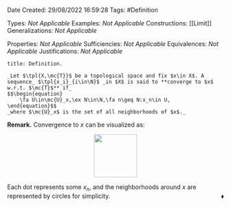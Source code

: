 <div class="topSpace"></div>

Date Created: 29/08/2022 16:59:28
Tags: #Definition

Types: _Not Applicable_
Examples: _Not Applicable_
Constructions: [[Limit]]
Generalizations: _Not Applicable_

Properties: _Not Applicable_
Sufficiencies: _Not Applicable_
Equivalences: _Not Applicable_
Justifications: _Not Applicable_

``` ad-Definition
title: Definition.

_Let $\tpl{X,\mc{T}}$ be a topological space and fix $x\in X$. A sequence_ $\tpl{x_i}_{i\in\N}$ _in $X$ is said to **converge to $x$ w.r.t. $\mc{T}$** if_
$$\begin{equation}
    \fa U\in\mc{U}_x,\ex N\in\N,\fa n\geq N:x_n\in U,
\end{equation}$$
_where $\mc{U}_x$ is the set of all neighborhoods of $x$._

```

**Remark.** Convergence to $x$ can be visualized as:
<center><img src="app://local/home/zhao/Dropbox/MathWiki/Images/2022-08-29_171208/image.svg", width=100></center>

Each dot represents some $x_n$, and the neighborhoods around $x$ are represented by circles for simplicity.<span style="float:right;">$\blacklozenge$</span>
